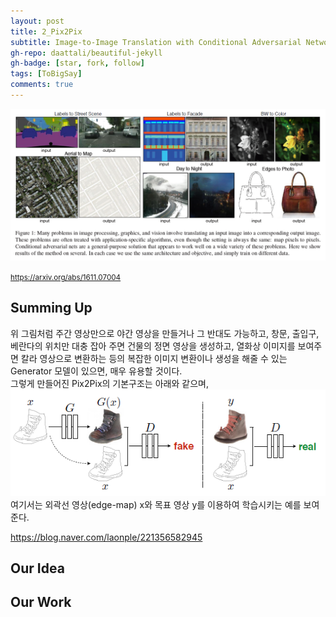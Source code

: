 ```yaml
---
layout: post
title: 2_Pix2Pix
subtitle: Image-to-Image Translation with Conditional Adversarial Networks
gh-repo: daattali/beautiful-jekyll
gh-badge: [star, fork, follow]
tags: [ToBigSay]
comments: true
---
```



![pix](/img/pix.png)


<small> https://arxiv.org/abs/1611.07004 </small>


## Summing Up
위 그림처럼 주간 영상만으로 야간 영상을 만들거나 그 반대도 가능하고, 창문, 출입구, 베란다의 위치만 대충 잡아 주면 건물의 정면 영상을 생성하고, 열화상 이미지를 보여주면 칼라 영상으로 변환하는 등의 복잡한 이미지 변환이나 생성을 해줄 수 있는 Generator 모델이 있으면, 매우 유용할 것이다.    
그렇게 만들어진 Pix2Pix의 기본구조는 아래와 같으며,
![pix1](/img/pix1.png)     
여기서는 외곽선 영상(edge-map) x와 목표 영상 y를 이용하여 학습시키는 예를 보여준다.    

https://blog.naver.com/laonple/221356582945

## Our Idea


## Our Work
